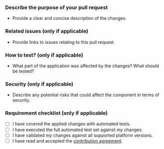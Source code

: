 ### Describe the purpose of your pull request

- Provide a clear and concise description of the changes.

### Related issues (only if applicable)

- Provide links to issues relating to this pull request.

### How to test? (only if applicable)
- What part of the application was affected by the changes? What should be tested?


### Security (only if applicable)
- Describe any potential risks that could affect the component in terms of security.


### Requirement checklist (only if applicable)

- [ ] I have covered the applied changes with automated tests.
- [ ] I have executed the full automated test set against my changes.
- [ ] I have validated my changes against all supported platform versions.
- [ ] I have read and accepted the [contribution agreement](https://github.com/configcat/legal/blob/main/contribution-agreement.md).
